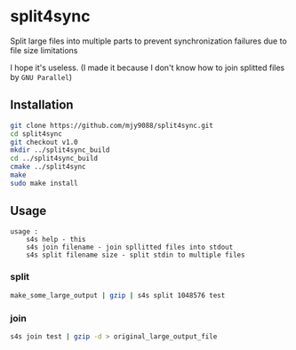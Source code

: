 # split4sync
Split large files into multiple parts to prevent synchronization failures due to file size limitations

I hope it's useless. (I made it because I don't know how to join splitted files by `GNU Parallel`)



## Installation

```bash
git clone https://github.com/mjy9088/split4sync.git
cd split4sync
git checkout v1.0
mkdir ../split4sync_build
cd ../split4sync_build
cmake ../split4sync
make
sudo make install
```



## Usage

```
usage :
	s4s help - this
	s4s join filename - join spllitted files into stdout
	s4s split filename size - split stdin to multiple files
```

### split

```bash
make_some_large_output | gzip | s4s split 1048576 test
```

### join

```bash
s4s join test | gzip -d > original_large_output_file
```


